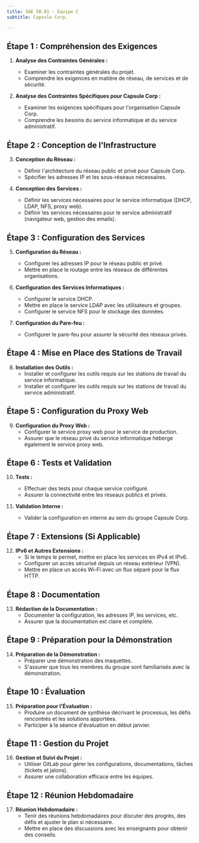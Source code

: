 ```yaml
---
title: SAÉ 5B.01 - Équipe C
subtitle: Capsule Corp.

---
```



## Étape 1 : Compréhension des Exigences

1. **Analyse des Contraintes Générales :**
   - Examiner les contraintes générales du projet.
   - Comprendre les exigences en matière de réseau, de services et de sécurité.

2. **Analyse des Contraintes Spécifiques pour Capsule Corp :**
   - Examiner les exigences spécifiques pour l'organisation Capsule Corp.
   - Comprendre les besoins du service informatique et du service administratif.

## Étape 2 : Conception de l'Infrastructure

3. **Conception du Réseau :**
   - Définir l'architecture du réseau public et privé pour Capsule Corp.
   - Spécifier les adresses IP et les sous-réseaux nécessaires.

4. **Conception des Services :**
   - Définir les services nécessaires pour le service informatique (DHCP, LDAP, NFS, proxy web).
   - Définir les services nécessaires pour le service administratif (navigateur web, gestion des emails).

## Étape 3 : Configuration des Services

5. **Configuration du Réseau :**
   - Configurer les adresses IP pour le réseau public et privé.
   - Mettre en place le routage entre les réseaux de différentes organisations.

6. **Configuration des Services Informatiques :**
   - Configurer le service DHCP.
   - Mettre en place le service LDAP avec les utilisateurs et groupes.
   - Configurer le service NFS pour le stockage des données.

7. **Configuration du Pare-feu :**
   - Configurer le pare-feu pour assurer la sécurité des réseaux privés.

## Étape 4 : Mise en Place des Stations de Travail

8. **Installation des Outils :**
   - Installer et configurer les outils requis sur les stations de travail du service informatique.
   - Installer et configurer les outils requis sur les stations de travail du service administratif.

## Étape 5 : Configuration du Proxy Web

9. **Configuration du Proxy Web :**
   - Configurer le service proxy web pour le service de production.
   - Assurer que le réseau privé du service informatique héberge également le service proxy web.

## Étape 6 : Tests et Validation

10. **Tests :**
    - Effectuer des tests pour chaque service configuré.
    - Assurer la connectivité entre les réseaux publics et privés.

11. **Validation Interne :**
    - Valider la configuration en interne au sein du groupe Capsule Corp.

## Étape 7 : Extensions (Si Applicable)

12. **IPv6 et Autres Extensions :**
    - Si le temps le permet, mettre en place les services en IPv4 et IPv6.
    - Configurer un accès sécurisé depuis un réseau extérieur (VPN).
    - Mettre en place un accès Wi-Fi avec un flux séparé pour le flux HTTP.

## Étape 8 : Documentation

13. **Rédaction de la Documentation :**
    - Documenter la configuration, les adresses IP, les services, etc.
    - Assurer que la documentation est claire et complète.

## Étape 9 : Préparation pour la Démonstration

14. **Préparation de la Démonstration :**
    - Préparer une démonstration des maquettes.
    - S'assurer que tous les membres du groupe sont familiarisés avec la démonstration.

## Étape 10 : Évaluation

15. **Préparation pour l'Évaluation :**
    - Produire un document de synthèse décrivant le processus, les défis rencontrés et les solutions apportées.
    - Participer à la séance d'évaluation en début janvier.

## Étape 11 : Gestion du Projet

16. **Gestion et Suivi du Projet :**
    - Utiliser GitLab pour gérer les configurations, documentations, tâches (tickets et jalons).
    - Assurer une collaboration efficace entre les équipes.

## Étape 12 : Réunion Hebdomadaire

17. **Réunion Hebdomadaire :**
    - Tenir des réunions hebdomadaires pour discuter des progrès, des défis et ajuster le plan si nécessaire.
    - Mettre en place des discussions avec les enseignants pour obtenir des conseils.

